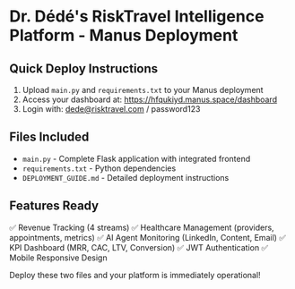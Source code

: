 # Dr. Dédé's RiskTravel Intelligence Platform - Manus Deployment

## Quick Deploy Instructions

1. Upload `main.py` and `requirements.txt` to your Manus deployment
2. Access your dashboard at: https://hfqukiyd.manus.space/dashboard
3. Login with: dede@risktravel.com / password123

## Files Included
- `main.py` - Complete Flask application with integrated frontend
- `requirements.txt` - Python dependencies
- `DEPLOYMENT_GUIDE.md` - Detailed deployment instructions

## Features Ready
✅ Revenue Tracking (4 streams)
✅ Healthcare Management (providers, appointments, metrics)
✅ AI Agent Monitoring (LinkedIn, Content, Email)
✅ KPI Dashboard (MRR, CAC, LTV, Conversion)
✅ JWT Authentication
✅ Mobile Responsive Design

Deploy these two files and your platform is immediately operational!
